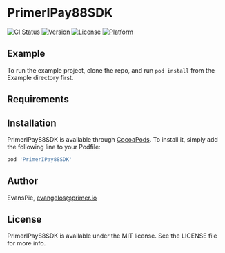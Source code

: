 # PrimerIPay88SDK

[![CI Status](https://img.shields.io/travis/EvansPie/PrimerIPay88SDK.svg?style=flat)](https://travis-ci.org/EvansPie/PrimerIPay88SDK)
[![Version](https://img.shields.io/cocoapods/v/PrimerIPay88SDK.svg?style=flat)](https://cocoapods.org/pods/PrimerIPay88SDK)
[![License](https://img.shields.io/cocoapods/l/PrimerIPay88SDK.svg?style=flat)](https://cocoapods.org/pods/PrimerIPay88SDK)
[![Platform](https://img.shields.io/cocoapods/p/PrimerIPay88SDK.svg?style=flat)](https://cocoapods.org/pods/PrimerIPay88SDK)

## Example

To run the example project, clone the repo, and run `pod install` from the Example directory first.

## Requirements

## Installation

PrimerIPay88SDK is available through [CocoaPods](https://cocoapods.org). To install
it, simply add the following line to your Podfile:

```ruby
pod 'PrimerIPay88SDK'
```

## Author

EvansPie, evangelos@primer.io

## License

PrimerIPay88SDK is available under the MIT license. See the LICENSE file for more info.
